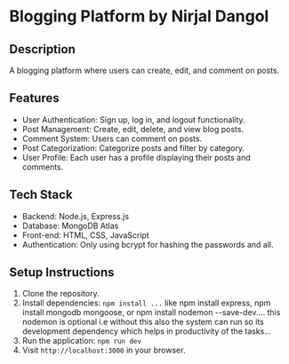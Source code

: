 # Blogging Platform by Nirjal Dangol

## Description
A blogging platform where users can create, edit, and comment on posts.

## Features
- User Authentication: Sign up, log in, and logout functionality.
- Post Management: Create, edit, delete, and view blog posts.
- Comment System: Users can comment on posts.
- Post Categorization: Categorize posts and filter by category.
- User Profile: Each user has a profile displaying their posts and comments.

## Tech Stack
- Backend: Node.js, Express.js
- Database: MongoDB Atlas
- Front-end: HTML, CSS, JavaScript
- Authentication: Only using bcrypt for hashing the passwords and all.


## Setup Instructions
1. Clone the repository.
2. Install dependencies: `npm install ...` like npm install express, npm install mongodb mongoose, or npm install nodemon --save-dev.... this nodemon is optional i.e without this also the system can run so its development dependency which helps in productivity of the tasks...
4. Run the application: `npm run dev`
5. Visit `http://localhost:3000` in your browser.
